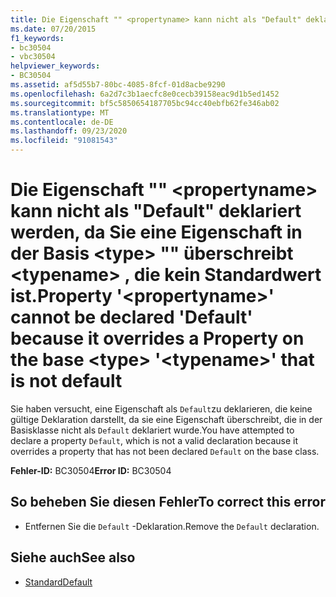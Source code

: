 ```yaml
---
title: Die Eigenschaft "" <propertyname> kann nicht als "Default" deklariert werden, da Sie eine Eigenschaft in der Basis <type> "" überschreibt <typename> , die kein Standardwert ist.
ms.date: 07/20/2015
f1_keywords:
- bc30504
- vbc30504
helpviewer_keywords:
- BC30504
ms.assetid: af5d55b7-80bc-4085-8fcf-01d8acbe9290
ms.openlocfilehash: 6a2d7c3b1aecfc8e0cecb39158eac9d1b5ed1452
ms.sourcegitcommit: bf5c5850654187705bc94cc40ebfb62fe346ab02
ms.translationtype: MT
ms.contentlocale: de-DE
ms.lasthandoff: 09/23/2020
ms.locfileid: "91081543"
---
```

# <a name="property-propertyname-cannot-be-declared-default-because-it-overrides-a-property-on-the-base-type-typename-that-is-not-default"></a><span data-ttu-id="955d2-102">Die Eigenschaft "" \<propertyname> kann nicht als "Default" deklariert werden, da Sie eine Eigenschaft in der Basis \<type> "" überschreibt \<typename> , die kein Standardwert ist.</span><span class="sxs-lookup"><span data-stu-id="955d2-102">Property '\<propertyname>' cannot be declared 'Default' because it overrides a Property on the base \<type> '\<typename>' that is not default</span></span>

<span data-ttu-id="955d2-103">Sie haben versucht, eine Eigenschaft als `Default`zu deklarieren, die keine gültige Deklaration darstellt, da sie eine Eigenschaft überschreibt, die in der Basisklasse nicht als `Default` deklariert wurde.</span><span class="sxs-lookup"><span data-stu-id="955d2-103">You have attempted to declare a property `Default`, which is not a valid declaration because it overrides a property that has not been declared `Default` on the base class.</span></span>  
  
 <span data-ttu-id="955d2-104">**Fehler-ID:** BC30504</span><span class="sxs-lookup"><span data-stu-id="955d2-104">**Error ID:** BC30504</span></span>  
  
## <a name="to-correct-this-error"></a><span data-ttu-id="955d2-105">So beheben Sie diesen Fehler</span><span class="sxs-lookup"><span data-stu-id="955d2-105">To correct this error</span></span>  
  
- <span data-ttu-id="955d2-106">Entfernen Sie die `Default` -Deklaration.</span><span class="sxs-lookup"><span data-stu-id="955d2-106">Remove the `Default` declaration.</span></span>  
  
## <a name="see-also"></a><span data-ttu-id="955d2-107">Siehe auch</span><span class="sxs-lookup"><span data-stu-id="955d2-107">See also</span></span>

- [<span data-ttu-id="955d2-108">Standard</span><span class="sxs-lookup"><span data-stu-id="955d2-108">Default</span></span>](../language-reference/modifiers/default.md)
